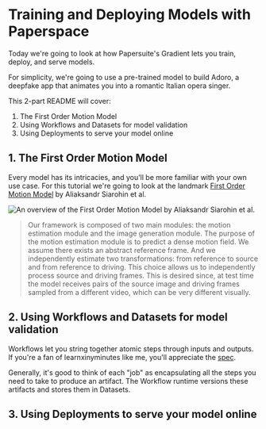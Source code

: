 # Training and Deploying Models with Paperspace

Today we're going to look at how Papersuite's Gradient lets you train, deploy, and serve models.

For simplicity, we're going to use a pre-trained model to build Adoro, a deepfake app that animates you into a romantic Italian opera singer.

This 2-part README will cover:

1. The First Order Motion Model
2. Using Workflows and Datasets for model validation
3. Using Deployments to serve your model online

## 1. The First Order Motion Model

Every model has its intricacies, and you'll be more familiar with your own use case. For this tutorial we're going to look at the landmark [First Order Motion Model](https://aliaksandrsiarohin.github.io/first-order-model-website/) by Aliaksandr Siarohin et al.

![An overview of the First Order Motion Model by Aliaksandr Siarohin et al.](https://aliaksandrsiarohin.github.io/first-order-model-website/pipeline.png)

> Our framework is composed of two main modules: the motion estimation module and the image generation module. The purpose of the motion estimation module is to predict a dense motion field. We assume there exists an abstract reference frame. And we independently estimate two transformations: from reference to source and from reference to driving. This choice allows us to independently process source and driving frames. This is desired since, at test time the model receives pairs of the source image and driving frames sampled from a different video, which can be very different visually.

## 2. Using Workflows and Datasets for model validation

Workflows let you string together atomic steps through inputs and outputs. If you're a fan of learnxinyminutes like me, you'll appreciate the [spec](https://docs.paperspace.com/gradient/explore-train-deploy/workflows/workflow-spec).

Generally, it's good to think of each "job" as encapsulating all the steps you need to take to produce an artifact. The Workflow runtime versions these artifacts and stores them in Datasets.

## 3. Using Deployments to serve your model online
